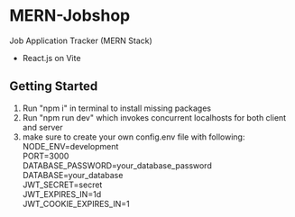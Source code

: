 # MERN-Jobshop
Job Application Tracker (MERN Stack)
- React.js on Vite

## Getting Started
1. Run "npm i" in terminal to install missing packages
2. Run "npm run dev" which invokes concurrent localhosts for both client and server
3. make sure to create your own config.env file with following:\
  NODE_ENV=development\
  PORT=3000\
  DATABASE_PASSWORD=your_database_password\
  DATABASE=your_database\
  JWT_SECRET=secret\
  JWT_EXPIRES_IN=1d\
  JWT_COOKIE_EXPIRES_IN=1
